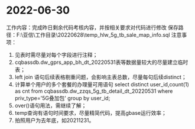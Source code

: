 # 2022-06-30
工作内容：完成昨日剩余代码考核内容，并按相关要求对代码进行修改
保存路径：F:\亚信\工作目录\20220628\temp_hlw_5g_tb_sale_map_info.sql
注意事项：
1. 见表时需尽量对每个字段进行注释；
2. cqbassdb.dw_gprs_app_bh_dt_20220531表等数据量较大的尽量建立临时表；
3. left join 语句后续表格剔重问题，会影响主表总数，尽量每句后续distinct；
4. 计算单个用户的多个套餐的办理量可用语句
    select distinct user_id,count(1) as cnt from cqbassdb.dw_zzqs_5g_tb_detail_dt_20220531
    where priv_type='5G叠加包'
    group by user_id;
5. over()语句用法，需继续了解；
6. temp查询有语句时间要求，尽量精简代码，提高gbase运行效率；
7. 拍照用户为去年底，如20211231。
